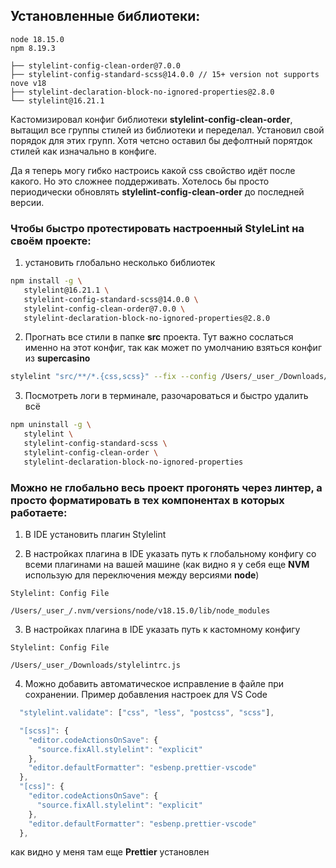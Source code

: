 ## Установленные библиотеки:

```
node 18.15.0
npm 8.19.3

├── stylelint-config-clean-order@7.0.0
├── stylelint-config-standard-scss@14.0.0 // 15+ version not supports nove v18
├── stylelint-declaration-block-no-ignored-properties@2.8.0
└── stylelint@16.21.1
```

Кастомизировал конфиг библиотеки **stylelint-config-clean-order**,
вытащил все группы стилей из библиотеки и переделал.
Установил свой порядок для этих групп. Хотя четсно оставил бы дефолтный порятдок стилей как изначально в конфиге.

Да я теперь могу гибко настроись какой css свойство идёт после какого. Но это сложнее поддерживать. Хотелось бы просто периодически обновлять **stylelint-config-clean-order** до последней версии.

### Чтобы быстро протестировать настроенный **StyleLint** на своём проекте:

1. установить глобально несколько библиотек

```bash
npm install -g \
   stylelint@16.21.1 \
   stylelint-config-standard-scss@14.0.0 \
   stylelint-config-clean-order@7.0.0 \
   stylelint-declaration-block-no-ignored-properties@2.8.0
```

2. Прогнать все стили в папке **src** проекта.
   Тут важно сослаться именно на этот конфиг, так как может по умолчанию взяться конфиг из **supercasino**

```bash
stylelint "src/**/*.{css,scss}" --fix --config /Users/_user_/Downloads/stylelintrc.js
```

3. Посмотреть логи в терминале, разочароваться и быстро удалить всё

```bash
npm uninstall -g \
   stylelint \
   stylelint-config-standard-scss \
   stylelint-config-clean-order \
   stylelint-declaration-block-no-ignored-properties
```

### Можно не глобально весь проект прогонять через линтер, а просто форматировать в тех компонентах в которых работаете:

1. В IDE установить плагин Stylelint

2. В настройках плагина в IDE указать путь к глобальному конфигу со всеми плагинами на вашей машине (как видно я у себя еще **NVM** использую для переключения между версиями **node**)

```
Stylelint: Config File

/Users/_user_/.nvm/versions/node/v18.15.0/lib/node_modules
```

3. В настройках плагина в IDE указать путь к кастомному конфигу

```
Stylelint: Config File

/Users/_user_/Downloads/stylelintrc.js
```

4. Можно добавить автоматическое исправление в файле при сохранении. Пример добавления настроек для VS Code

```js
  "stylelint.validate": ["css", "less", "postcss", "scss"],

  "[scss]": {
    "editor.codeActionsOnSave": {
      "source.fixAll.stylelint": "explicit"
    },
    "editor.defaultFormatter": "esbenp.prettier-vscode"
  },
  "[css]": {
    "editor.codeActionsOnSave": {
      "source.fixAll.stylelint": "explicit"
    },
    "editor.defaultFormatter": "esbenp.prettier-vscode"
  },
```

как видно у меня там еще **Prettier** установлен
